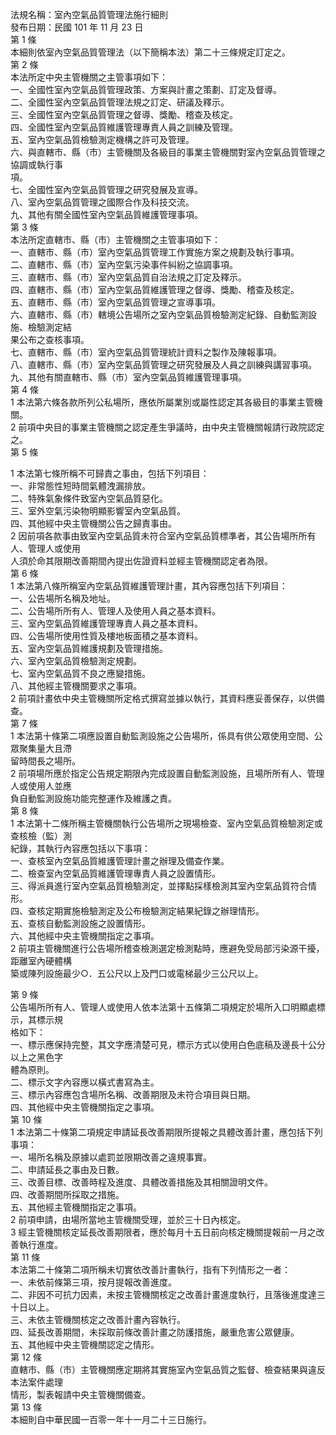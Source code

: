 法規名稱：室內空氣品質管理法施行細則  
發布日期：民國 101 年 11 月 23 日  
第 1 條  
本細則依室內空氣品質管理法（以下簡稱本法）第二十三條規定訂定之。  
第 2 條  
本法所定中央主管機關之主管事項如下：  
一、全國性室內空氣品質管理政策、方案與計畫之策劃、訂定及督導。  
二、全國性室內空氣品質管理法規之訂定、研議及釋示。  
三、全國性室內空氣品質管理之督導、獎勵、稽查及核定。  
四、全國性室內空氣品質維護管理專責人員之訓練及管理。  
五、室內空氣品質檢驗測定機構之許可及管理。  
六、與直轄市、縣（市）主管機關及各級目的事業主管機關對室內空氣品質管理之協調或執行事  
項。  
七、全國性室內空氣品質管理之研究發展及宣導。  
八、室內空氣品質管理之國際合作及科技交流。  
九、其他有關全國性室內空氣品質維護管理事項。  
第 3 條  
本法所定直轄市、縣（市）主管機關之主管事項如下：  
一、直轄市、縣（市）室內空氣品質管理工作實施方案之規劃及執行事項。  
二、直轄市、縣（市）室內空氣污染事件糾紛之協調事項。  
三、直轄市、縣（市）室內空氣品質自治法規之訂定及釋示。  
四、直轄市、縣（市）室內空氣品質維護管理之督導、獎勵、稽查及核定。  
五、直轄市、縣（市）室內空氣品質管理之宣導事項。  
六、直轄市、縣（市）轄境公告場所之室內空氣品質檢驗測定紀錄、自動監測設施、檢驗測定結  
果公布之查核事項。  
七、直轄市、縣（市）室內空氣品質管理統計資料之製作及陳報事項。  
八、直轄市、縣（市）室內空氣品質管理之研究發展及人員之訓練與講習事項。  
九、其他有關直轄市、縣（市）室內空氣品質維護管理事項。  
第 4 條  
1 本法第六條各款所列公私場所，應依所屬業別或屬性認定其各級目的事業主管機關。  
2 前項中央目的事業主管機關之認定產生爭議時，由中央主管機關報請行政院認定之。  
第 5 條  


1 本法第七條所稱不可歸責之事由，包括下列項目：  
一、非常態性短時間氣體洩漏排放。  
二、特殊氣象條件致室內空氣品質惡化。  
三、室外空氣污染物明顯影響室內空氣品質。  
四、其他經中央主管機關公告之歸責事由。  
2 因前項各款事由致室內空氣品質未符合室內空氣品質標準者，其公告場所所有人、管理人或使用  
人須於命其限期改善期間內提出佐證資料並經主管機關認定者為限。  
第 6 條  
1 本法第八條所稱室內空氣品質維護管理計畫，其內容應包括下列項目：  
一、公告場所名稱及地址。  
二、公告場所所有人、管理人及使用人員之基本資料。  
三、室內空氣品質維護管理專責人員之基本資料。  
四、公告場所使用性質及樓地板面積之基本資料。  
五、室內空氣品質維護規劃及管理措施。  
六、室內空氣品質檢驗測定規劃。  
七、室內空氣品質不良之應變措施。  
八、其他經主管機關要求之事項。  
2 前項計畫依中央主管機關所定格式撰寫並據以執行，其資料應妥善保存，以供備查。  
第 7 條  
1 本法第十條第二項應設置自動監測設施之公告場所，係具有供公眾使用空間、公眾聚集量大且滯  
留時間長之場所。  
2 前項場所應於指定公告規定期限內完成設置自動監測設施，且場所所有人、管理人或使用人並應  
負自動監測設施功能完整運作及維護之責。  
第 8 條  
1 本法第十二條所稱主管機關執行公告場所之現場檢查、室內空氣品質檢驗測定或查核檢（監）測  
紀錄，其執行內容應包括以下事項：  
一、查核室內空氣品質維護管理計畫之辦理及備查作業。  
二、檢查室內空氣品質維護管理專責人員之設置情形。  
三、得派員進行室內空氣品質檢驗測定，並擇點採樣檢測其室內空氣品質符合情形。  
四、查核定期實施檢驗測定及公布檢驗測定結果紀錄之辦理情形。  
五、查核自動監測設施之設置情形。  
六、其他經中央主管機關指定之事項。  
2 前項主管機關進行公告場所稽查檢測選定檢測點時，應避免受局部污染源干擾，距離室內硬體構  
築或陳列設施最少○．五公尺以上及門口或電梯最少三公尺以上。  


第 9 條  
公告場所所有人、管理人或使用人依本法第十五條第二項規定於場所入口明顯處標示，其標示規  
格如下：  
一、標示應保持完整，其文字應清楚可見，標示方式以使用白色底稿及邊長十公分以上之黑色字  
體為原則。  
二、標示文字內容應以橫式書寫為主。  
三、標示內容應包含場所名稱、改善期限及未符合項目與日期。  
四、其他經中央主管機關指定之事項。  
第 10 條  
1 本法第二十條第二項規定申請延長改善期限所提報之具體改善計畫，應包括下列事項：  
一、場所名稱及原據以處罰並限期改善之違規事實。  
二、申請延長之事由及日數。  
三、改善目標、改善時程及進度、具體改善措施及其相關證明文件。  
四、改善期間所採取之措施。  
五、其他經主管機關指定之事項。  
2 前項申請，由場所當地主管機關受理，並於三十日內核定。  
3 經主管機關核定延長改善期限者，應於每月十五日前向核定機關提報前一月之改善執行進度。  
第 11 條  
本法第二十條第二項所稱未切實依改善計畫執行，指有下列情形之一者：  
一、未依前條第三項，按月提報改善進度。  
二、非因不可抗力因素，未按主管機關核定之改善計畫進度執行，且落後進度達三十日以上。  
三、未依主管機關核定之改善計畫內容執行。  
四、延長改善期間，未採取前條改善計畫之防護措施，嚴重危害公眾健康。  
五、其他經中央主管機關認定之情形。  
第 12 條  
直轄市、縣（市）主管機關應定期將其實施室內空氣品質之監督、檢查結果與違反本法案件處理  
情形，製表報請中央主管機關備查。  
第 13 條  
本細則自中華民國一百零一年十一月二十三日施行。  


